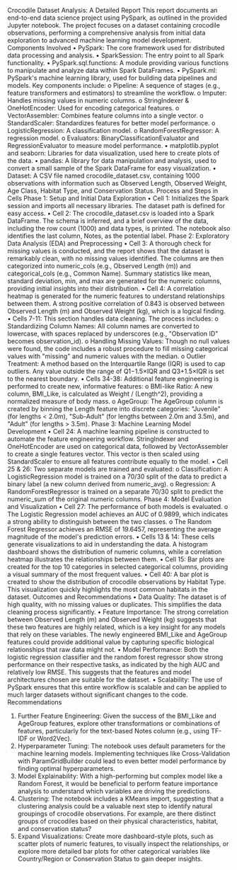 Crocodile Dataset Analysis: A Detailed Report
This report documents an end-to-end data science project using PySpark, as outlined in the provided Jupyter notebook. The project focuses on a dataset containing crocodile observations, performing a comprehensive analysis from initial data exploration to advanced machine learning model development.
Components Involved
•	PySpark: The core framework used for distributed data processing and analysis.
•	SparkSession: The entry point to all Spark functionality.
•	PySpark.sql.functions: A module providing various functions to manipulate and analyze data within Spark DataFrames.
•	PySpark.ml: PySpark's machine learning library, used for building data pipelines and models. Key components include:
o	Pipeline: A sequence of stages (e.g., feature transformers and estimators) to streamline the workflow.
o	Imputer: Handles missing values in numeric columns.
o	StringIndexer & OneHotEncoder: Used for encoding categorical features.
o	VectorAssembler: Combines feature columns into a single vector.
o	StandardScaler: Standardizes features for better model performance.
o	LogisticRegression: A classification model.
o	RandomForestRegressor: A regression model.
o	Evaluators: BinaryClassificationEvaluator and RegressionEvaluator to measure model performance.
•	matplotlib.pyplot and seaborn: Libraries for data visualization, used here to create plots of the data.
•	pandas: A library for data manipulation and analysis, used to convert a small sample of the Spark DataFrame for easy visualization.
•	Dataset: A CSV file named crocodile_dataset.csv, containing 1000 observations with information such as Observed Length, Observed Weight, Age Class, Habitat Type, and Conservation Status.
Process and Steps in Cells
Phase 1: Setup and Initial Data Exploration
•	Cell 1: Initializes the Spark session and imports all necessary libraries. The dataset path is defined for easy access.
•	Cell 2: The crocodile_dataset.csv is loaded into a Spark DataFrame. The schema is inferred, and a brief overview of the data, including the row count (1000) and data types, is printed. The notebook also identifies the last column, Notes, as the potential label.
Phase 2: Exploratory Data Analysis (EDA) and Preprocessing
•	Cell 3: A thorough check for missing values is conducted, and the report shows that the dataset is remarkably clean, with no missing values identified. The columns are then categorized into numeric_cols (e.g., Observed Length (m)) and categorical_cols (e.g., Common Name). Summary statistics like mean, standard deviation, min, and max are generated for the numeric columns, providing initial insights into their distribution.
•	Cell 4: A correlation heatmap is generated for the numeric features to understand relationships between them. A strong positive correlation of 0.843 is observed between Observed Length (m) and Observed Weight (kg), which is a logical finding.
•	Cells 7-11: This section handles data cleaning. The process includes:
o	Standardizing Column Names: All column names are converted to lowercase, with spaces replaced by underscores (e.g., "Observation ID" becomes observation_id).
o	Handling Missing Values: Though no null values were found, the code includes a robust procedure to fill missing categorical values with "missing" and numeric values with the median.
o	Outlier Treatment: A method based on the Interquartile Range (IQR) is used to cap outliers. Any value outside the range of Q1−1.5×IQR and Q3+1.5×IQR is set to the nearest boundary.
•	Cells 34-38: Additional feature engineering is performed to create new, informative features:
o	BMI-like Ratio: A new column, BMI_Like, is calculated as Weight / (Length^2), providing a normalized measure of body mass.
o	AgeGroup: The AgeGroup column is created by binning the Length feature into discrete categories: "Juvenile" (for lengths < 2.0m), "Sub-Adult" (for lengths between 2.0m and 3.5m), and "Adult" (for lengths > 3.5m).
Phase 3: Machine Learning Model Development
•	Cell 24: A machine learning pipeline is constructed to automate the feature engineering workflow. StringIndexer and OneHotEncoder are used on categorical data, followed by VectorAssembler to create a single features vector. This vector is then scaled using StandardScaler to ensure all features contribute equally to the model.
•	Cell 25 & 26: Two separate models are trained and evaluated:
o	Classification: A LogisticRegression model is trained on a 70/30 split of the data to predict a binary label (a new column derived from numeric_avg).
o	Regression: A RandomForestRegressor is trained on a separate 70/30 split to predict the numeric_sum of the original numeric columns.
Phase 4: Model Evaluation and Visualization
•	Cell 27: The performance of both models is evaluated.
o	The Logistic Regression model achieves an AUC of 0.9899, which indicates a strong ability to distinguish between the two classes.
o	The Random Forest Regressor achieves an RMSE of 19.6457, representing the average magnitude of the model's prediction errors.
•	Cells 13 & 14: These cells generate visualizations to aid in understanding the data. A histogram dashboard shows the distribution of numeric columns, while a correlation heatmap illustrates the relationships between them.
•	Cell 15: Bar plots are created for the top 10 categories in selected categorical columns, providing a visual summary of the most frequent values.
•	Cell 40: A bar plot is created to show the distribution of crocodile observations by Habitat Type. This visualization quickly highlights the most common habitats in the dataset.
Outcomes and Recommendations
•	Data Quality: The dataset is of high quality, with no missing values or duplicates. This simplifies the data cleaning process significantly.
•	Feature Importance: The strong correlation between Observed Length (m) and Observed Weight (kg) suggests that these two features are highly related, which is a key insight for any models that rely on these variables. The newly engineered BMI_Like and AgeGroup features could provide additional value by capturing specific biological relationships that raw data might not.
•	Model Performance: Both the logistic regression classifier and the random forest regressor show strong performance on their respective tasks, as indicated by the high AUC and relatively low RMSE. This suggests that the features and model architectures chosen are suitable for the dataset.
•	Scalability: The use of PySpark ensures that this entire workflow is scalable and can be applied to much larger datasets without significant changes to the code.
Recommendations
1.	Further Feature Engineering: Given the success of the BMI_Like and AgeGroup features, explore other transformations or combinations of features, particularly for the text-based Notes column (e.g., using TF-IDF or Word2Vec).
2.	Hyperparameter Tuning: The notebook uses default parameters for the machine learning models. Implementing techniques like Cross-Validation with ParamGridBuilder could lead to even better model performance by finding optimal hyperparameters.
3.	Model Explainability: With a high-performing but complex model like a Random Forest, it would be beneficial to perform feature importance analysis to understand which variables are driving the predictions.
4.	Clustering: The notebook includes a KMeans import, suggesting that a clustering analysis could be a valuable next step to identify natural groupings of crocodile observations. For example, are there distinct groups of crocodiles based on their physical characteristics, habitat, and conservation status?
5.	Expand Visualizations: Create more dashboard-style plots, such as scatter plots of numeric features, to visually inspect the relationships, or explore more detailed bar plots for other categorical variables like Country/Region or Conservation Status to gain deeper insights.


